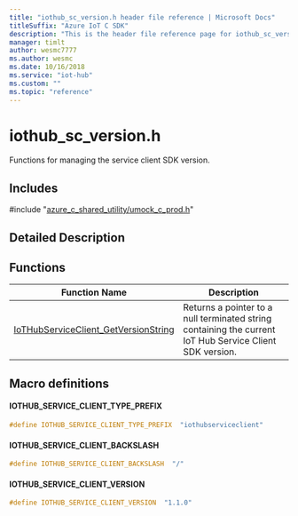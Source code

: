 ```yaml
---                             
title: "iothub_sc_version.h header file reference | Microsoft Docs" 
titleSuffix: "Azure IoT C SDK"            
description: "This is the header file reference page for iothub_sc_version.h in the Azure IoT C SDK. This SDK is used with Azure IoT Hub and Azure IoT Hub Device Provisioning Service"            
manager: timlt                 
author: wesmc7777              
ms.author: wesmc               
ms.date: 10/16/2018                    
ms.service: "iot-hub"             
ms.custom: ""                
ms.topic: "reference"        
---                            
```


# iothub_sc_version.h 

Functions for managing the service client SDK version.

## Includes

\#include "[azure_c_shared_utility/umock_c_prod.h](umock-c-prod-h.md)"  

## Detailed Description

## Functions

Function Name                  | Description                                
--------------------------------|---------------------------------------------
[IoTHubServiceClient_GetVersionString](./iothub-sc-version-h/iothubserviceclient-getversionstring.md)            | Returns a pointer to a null terminated string containing the current IoT Hub Service Client SDK version.

## Macro definitions

#### IOTHUB_SERVICE_CLIENT_TYPE_PREFIX

```C
#define IOTHUB_SERVICE_CLIENT_TYPE_PREFIX  "iothubserviceclient" 
```

#### IOTHUB_SERVICE_CLIENT_BACKSLASH

```C
#define IOTHUB_SERVICE_CLIENT_BACKSLASH  "/" 
```

#### IOTHUB_SERVICE_CLIENT_VERSION

```C
#define IOTHUB_SERVICE_CLIENT_VERSION  "1.1.0" 
```

